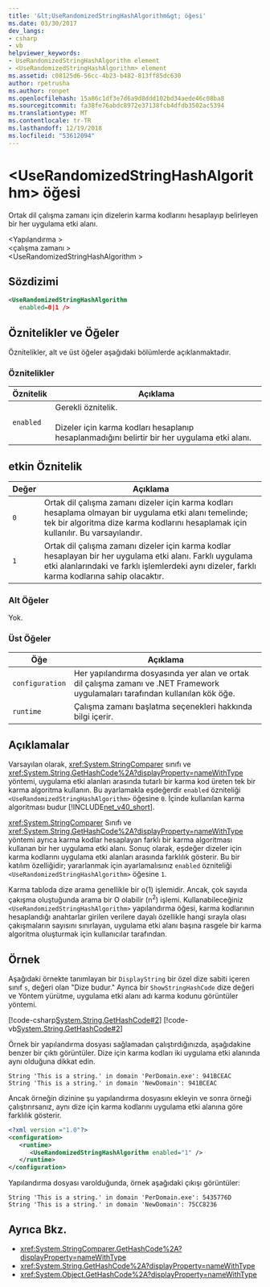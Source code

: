 ```yaml
---
title: '&lt;UseRandomizedStringHashAlgorithm&gt; öğesi'
ms.date: 03/30/2017
dev_langs:
- csharp
- vb
helpviewer_keywords:
- UseRandomizedStringHashAlgorithm element
- <UseRandomizedStringHashAlgorithm> element
ms.assetid: c08125d6-56cc-4b23-b482-813ff85dc630
author: rpetrusha
ms.author: ronpet
ms.openlocfilehash: 15a86c1df3e7d6a9d8ddd102bd34aede46c08ba8
ms.sourcegitcommit: fa38fe76abdc8972e37138fcb4dfdb3502ac5394
ms.translationtype: MT
ms.contentlocale: tr-TR
ms.lasthandoff: 12/19/2018
ms.locfileid: "53612094"
---
```

# <a name="ltuserandomizedstringhashalgorithmgt-element"></a>&lt;UseRandomizedStringHashAlgorithm&gt; öğesi
Ortak dil çalışma zamanı için dizelerin karma kodlarını hesaplayıp belirleyen bir her uygulama etki alanı.  
  
 \<Yapılandırma >  
\<çalışma zamanı >  
\<UseRandomizedStringHashAlgorithm >  
  
## <a name="syntax"></a>Sözdizimi  
  
```xml  
<UseRandomizedStringHashAlgorithm   
   enabled=0|1 />  
```  
  
## <a name="attributes-and-elements"></a>Öznitelikler ve Öğeler  
 Öznitelikler, alt ve üst öğeler aşağıdaki bölümlerde açıklanmaktadır.  
  
### <a name="attributes"></a>Öznitelikler  
  
|Öznitelik|Açıklama|  
|---------------|-----------------|  
|`enabled`|Gerekli öznitelik.<br /><br /> Dizeler için karma kodları hesaplanıp hesaplanmadığını belirtir bir her uygulama etki alanı.|  
  
## <a name="enabled-attribute"></a>etkin Öznitelik  
  
|Değer|Açıklama|  
|-----------|-----------------|  
|`0`|Ortak dil çalışma zamanı dizeler için karma kodları hesaplama olmayan bir uygulama etki alanı temelinde; tek bir algoritma dize karma kodlarını hesaplamak için kullanılır. Bu varsayılandır.|  
|`1`|Ortak dil çalışma zamanı dizeler için karma kodlar hesaplayan bir her uygulama etki alanı. Farklı uygulama etki alanlarındaki ve farklı işlemlerdeki aynı dizeler, farklı karma kodlarına sahip olacaktır.|  
  
### <a name="child-elements"></a>Alt Öğeler  
 Yok.  
  
### <a name="parent-elements"></a>Üst Öğeler  
  
|Öğe|Açıklama|  
|-------------|-----------------|  
|`configuration`|Her yapılandırma dosyasında yer alan ve ortak dil çalışma zamanı ve .NET Framework uygulamaları tarafından kullanılan kök öğe.|  
|`runtime`|Çalışma zamanı başlatma seçenekleri hakkında bilgi içerir.|  
  
## <a name="remarks"></a>Açıklamalar  
 Varsayılan olarak, <xref:System.StringComparer> sınıfı ve <xref:System.String.GetHashCode%2A?displayProperty=nameWithType> yöntemi, uygulama etki alanları arasında tutarlı bir karma kod üreten tek bir karma algoritma kullanın. Bu ayarlamakla eşdeğerdir `enabled` özniteliği `<UseRandomizedStringHashAlgorithm>` öğesine `0`. İçinde kullanılan karma algoritması budur [!INCLUDE[net_v40_short](../../../../../includes/net-v40-short-md.md)].  
  
 <xref:System.StringComparer> Sınıfı ve <xref:System.String.GetHashCode%2A?displayProperty=nameWithType> yöntemi ayrıca karma kodlar hesaplayan farklı bir karma algoritması kullanan bir her uygulama etki alanı. Sonuç olarak, eşdeğer dizeler için karma kodlarını uygulama etki alanları arasında farklılık gösterir. Bu bir katılım özelliğidir; yararlanmak için ayarlamalısınız `enabled` özniteliği `<UseRandomizedStringHashAlgorithm>` öğesine `1`.  
  
 Karma tabloda dize arama genellikle bir o(1) işlemidir. Ancak, çok sayıda çakışma oluştuğunda arama bir O olabilir (n<sup>2</sup>) işlemi. Kullanabileceğiniz `<UseRandomizedStringHashAlgorithm>` yapılandırma öğesi, karma kodlarının hesaplandığı anahtarlar girilen verilere dayalı özellikle hangi sırayla olası çakışmaların sayısını sınırlayan, uygulama etki alanı başına rasgele bir karma algoritma oluşturmak için kullanıcılar tarafından.  
  
## <a name="example"></a>Örnek  
 Aşağıdaki örnekte tanımlayan bir `DisplayString` bir özel dize sabiti içeren sınıf `s`, değeri olan "Dize budur." Ayrıca bir `ShowStringHashCode` dize değeri ve Yöntem yürütme, uygulama etki alanı adı karma kodunu görüntüler yöntemi.  
  
 [!code-csharp[System.String.GetHashCode#2](../../../../../samples/snippets/csharp/VS_Snippets_CLR_System/system.String.GetHashCode/CS/perdomain.cs#2)]
 [!code-vb[System.String.GetHashCode#2](../../../../../samples/snippets/visualbasic/VS_Snippets_CLR_System/system.String.GetHashCode/VB/perdomain.vb#2)]  
  
 Örnek bir yapılandırma dosyası sağlamadan çalıştırdığınızda, aşağıdakine benzer bir çıktı görüntüler. Dize için karma kodları iki uygulama etki alanında aynı olduğuna dikkat edin.  
  
```  
String 'This is a string.' in domain 'PerDomain.exe': 941BCEAC  
String 'This is a string.' in domain 'NewDomain': 941BCEAC  
```  
  
 Ancak örneğin dizinine şu yapılandırma dosyasını ekleyin ve sonra örneği çalıştırırsanız, aynı dize için karma kodlarını uygulama etki alanına göre farklılık gösterir.  
  
```xml  
<?xml version ="1.0"?>  
<configuration>  
   <runtime>  
      <UseRandomizedStringHashAlgorithm enabled="1" />  
   </runtime>  
</configuration>  
```  
  
 Yapılandırma dosyası varolduğunda, örnek aşağıdaki çıkışı görüntüler:  
  
```  
String 'This is a string.' in domain 'PerDomain.exe': 5435776D  
String 'This is a string.' in domain 'NewDomain': 75CC8236  
```  
  
## <a name="see-also"></a>Ayrıca Bkz.  
- <xref:System.StringComparer.GetHashCode%2A?displayProperty=nameWithType>  
- <xref:System.String.GetHashCode%2A?displayProperty=nameWithType>  
- <xref:System.Object.GetHashCode%2A?displayProperty=nameWithType>
